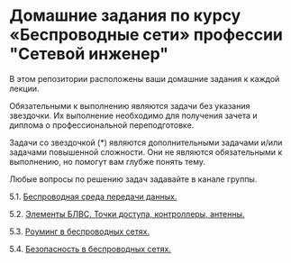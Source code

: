 #  Домашние задания по курсу «Беспроводные сети» профессии "Сетевой инженер"

В этом репозитории расположены ваши домашние задания к каждой лекции. 

Обязательными к выполнению являются задачи без указания звездочки. Их выполнение необходимо для получения зачета и диплома о профессиональной переподготовке.

Задачи со звездочкой (*) являются дополнительными задачами и/или задачами повышенной сложности. Они не являются обязательными к выполнению, но помогут вам глубже понять тему.

Любые вопросы по решению задач задавайте в канале группы.

5.1. [Беспроводная среда передачи данных.]()

5.2. [Элементы БЛВС. Точки доступа, контроллеры, антенны.]()

5.3. [Роуминг в беспроводных сетях.]()

5.4. [Безопасность в беспроводных сетях. ]()
